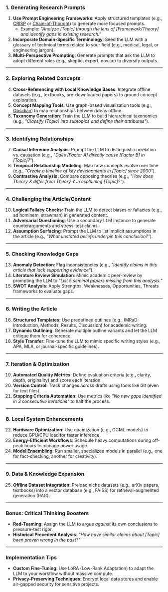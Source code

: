 ### **1. Generating Research Prompts**
1. **Use Prompt Engineering Frameworks**: Apply structured templates (e.g., [CRISP](https://arxiv.org/abs/2303.06511) or [Chain-of-Thought](https://arxiv.org/abs/2201.11903)) to generate more focused prompts.
    - Example: *"Analyze [Topic] through the lens of [Framework/Theory] and identify gaps in existing research."*
2. **Incorporate Domain-Specific Terminology**: Seed the LLM with a glossary of technical terms related to your field (e.g., medical, legal, or engineering jargon).
3. **Multi-Perspective Prompting**: Generate prompts that ask the LLM to adopt different roles (e.g., skeptic, expert, novice) to diversify outputs.

---

### **2. Exploring Related Concepts**
4. **Cross-Referencing with Local Knowledge Bases**: Integrate offline datasets (e.g., textbooks, pre-downloaded papers) to ground concept exploration.
5. **Concept Mapping Tools**: Use graph-based visualization tools (e.g., [Obsidian](https://obsidian.md/)) to map relationships between ideas offline.
6. **Taxonomy Generation**: Train the LLM to build hierarchical taxonomies (e.g., *"Classify [Topic] into subtopics and define their attributes"*).

---

### **3. Identifying Relationships**
7. **Causal Inference Analysis**: Prompt the LLM to distinguish correlation vs. causation (e.g., *"Does [Factor A] directly cause [Factor B] in [Topic]?"*).
8. **Temporal Relationship Modeling**: Map how concepts evolve over time (e.g., *"Create a timeline of key developments in [Topic] since 2000"*).
9. **Contrastive Analysis**: Compare opposing theories (e.g., *"How does Theory X differ from Theory Y in explaining [Topic]?"*).

---

### **4. Challenging the Article/Content**
10. **Logical Fallacy Checks**: Train the LLM to detect biases or fallacies (e.g., ad hominem, strawman) in generated content.
11. **Adversarial Questioning**: Use a secondary LLM instance to generate counterarguments and stress-test claims.
12. **Assumption Surfacing**: Prompt the LLM to list implicit assumptions in the article (e.g., *"What unstated beliefs underpin this conclusion?"*).

---

### **5. Checking Knowledge Gaps**
13. **Anomaly Detection**: Flag inconsistencies (e.g., *"Identify claims in this article that lack supporting evidence"*).
14. **Literature Review Simulation**: Mimic academic peer-review by prompting the LLM to *"List 5 seminal papers missing from this analysis."*
15. **SWOT Analysis**: Apply Strengths, Weaknesses, Opportunities, Threats frameworks to evaluate gaps.

---

### **6. Writing the Article**
16. **Structured Templates**: Use predefined outlines (e.g., IMRaD: Introduction, Methods, Results, Discussion) for academic writing.
17. **Dynamic Outlining**: Generate multiple outline variants and let the LLM critique them for coherence.
18. **Style Transfer**: Fine-tune the LLM to mimic specific writing styles (e.g., APA, MLA, or journal-specific guidelines).

---

### **7. Iteration & Optimization**
19. **Automated Quality Metrics**: Define evaluation criteria (e.g., clarity, depth, originality) and score each iteration.
20. **Version Control**: Track changes across drafts using tools like Git (even for text files).
21. **Stopping Criteria Automation**: Use metrics like *"No new gaps identified in 3 consecutive iterations"* to halt the process.

---

### **8. Local System Enhancements**
22. **Hardware Optimization**: Use quantization (e.g., GGML models) to reduce GPU/CPU load for faster inference.
23. **Energy-Efficient Workflows**: Schedule heavy computations during off-peak hours to manage power usage.
24. **Model Ensembling**: Run smaller, specialized models in parallel (e.g., one for fact-checking, another for creativity).

---

### **9. Data & Knowledge Expansion**
25. **Offline Dataset Integration**: Preload niche datasets (e.g., arXiv papers, textbooks) into a vector database (e.g., FAISS) for retrieval-augmented generation (RAG).

---

### **Bonus: Critical Thinking Boosters**
- **Red-Teaming**: Assign the LLM to argue *against* its own conclusions to pressure-test rigor.
- **Historical Precedent Analysis**: *"How have similar claims about [Topic] been proven wrong in the past?"*

---

### **Implementation Tips**
- **Custom Fine-Tuning**: Use LoRA (Low-Rank Adaptation) to adapt the LLM to your workflow without massive compute.
- **Privacy-Preserving Techniques**: Encrypt local data stores and enable air-gapped security for sensitive projects.